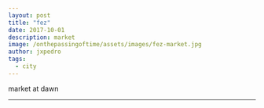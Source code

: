 ```yaml
---
layout: post
title: "fez"
date: 2017-10-01
description: market
image: /onthepassingoftime/assets/images/fez-market.jpg
author: jxpedro
tags: 
  - city
---
```

<a >market at dawn</a>

<p></p>

<hr/>